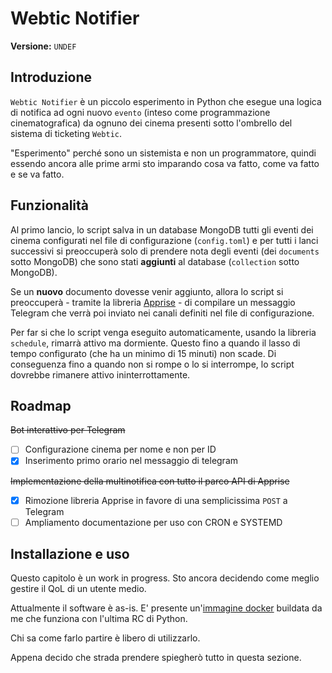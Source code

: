 # Webtic Notifier

**Versione:** `UNDEF`

## Introduzione

`Webtic Notifier` è un piccolo esperimento in Python che esegue una logica di notifica ad ogni nuovo `evento` (inteso come programmazione cinematografica) da ognuno dei cinema presenti sotto l'ombrello del sistema di ticketing `Webtic`.

"Esperimento" perché sono un sistemista e non un programmatore, quindi essendo ancora alle prime armi sto imparando cosa va fatto, come va fatto e se va fatto.

## Funzionalità

Al primo lancio, lo script salva in un database MongoDB tutti gli eventi dei cinema configurati nel file di configurazione (`config.toml`) e per tutti i lanci successivi si preoccuperà solo di prendere nota degli eventi (dei `documents` sotto MongoDB) che sono stati **aggiunti** al database (`collection` sotto MongoDB).

Se un **nuovo** documento dovesse venir aggiunto, allora lo script si preoccuperà - tramite la libreria [Apprise](https://github.com/caronc/apprise) - di compilare un messaggio Telegram che verrà poi inviato nei canali definiti nel file di configurazione.

Per far si che lo script venga eseguito automaticamente, usando la libreria `schedule`, rimarrà attivo ma dormiente. Questo fino a quando il lasso di tempo configurato (che ha un minimo di 15 minuti) non scade. Di conseguenza fino a quando non si rompe o lo si interrompe, lo script dovrebbe rimanere attivo ininterrottamente.

## Roadmap

~~Bot interattivo per Telegram~~

- [ ] Configurazione cinema per nome e non per ID
- [X] Inserimento primo orario nel messaggio di telegram

~~Implementazione della multinotifica con tutto il parco API di Apprise~~

- [X] Rimozione libreria Apprise in favore di una semplicissima `POST` a Telegram
- [ ] Ampliamento documentazione per uso con CRON e SYSTEMD

## Installazione e uso

Questo capitolo è un work in progress. Sto ancora decidendo come meglio gestire il QoL di un utente medio.

Attualmente il software è as-is. E' presente un'[immagine docker](https://hub.docker.com/r/megawise/webtic-notifier) buildata da me che funziona con l'ultima RC di Python.

Chi sa come farlo partire è libero di utilizzarlo.

Appena decido che strada prendere spiegherò tutto in questa sezione.
